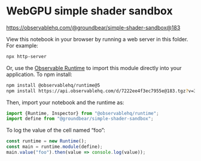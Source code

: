 # WebGPU simple shader sandbox

https://observablehq.com/@groundbear/simple-shader-sandbox@183

View this notebook in your browser by running a web server in this folder. For
example:

~~~sh
npx http-server
~~~

Or, use the [Observable Runtime](https://github.com/observablehq/runtime) to
import this module directly into your application. To npm install:

~~~sh
npm install @observablehq/runtime@5
npm install https://api.observablehq.com/d/7222ee4f3ec7955e@183.tgz?v=3
~~~

Then, import your notebook and the runtime as:

~~~js
import {Runtime, Inspector} from "@observablehq/runtime";
import define from "@groundbear/simple-shader-sandbox";
~~~

To log the value of the cell named “foo”:

~~~js
const runtime = new Runtime();
const main = runtime.module(define);
main.value("foo").then(value => console.log(value));
~~~
